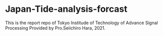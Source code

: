 # Japan-Tide-analysis-forcast
This is the report repo of Tokyo Institude of Technology of Advance Signal Processing Provided by Pro.Seiichiro Hara, 2021.
